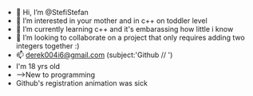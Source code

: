 - 👋 Hi, I’m @StefiStefan
- 👀 I’m interested in your mother and in c++ on toddler level
- 🌱 I’m currently learning c++ and it's embarassing how little i know
- 💞️ I’m looking to collaborate on a project that only requires adding two integers together :) 
- 📫 derek004i6@gmail.com (subject:'Github // <yourownsubject>')
- I'm 18 yrs old
- -->New to programming
- Github's registration animation was sick 
<!---
StefiStefan/StefiStefan is a ✨ special ✨ repository because its `README.md` (this file) appears on your GitHub profile.
You can click the Preview link to take a look at your changes.
--->
